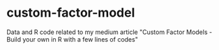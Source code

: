 # custom-factor-model
Data and R code related to my medium article "Custom Factor Models - Build your own in R with a few lines of codes"
